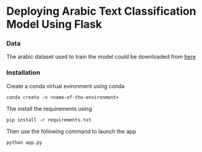 # Deploying Arabic Text Classification Model Using Flask


### Data

The arabic dataset used to train the model could be downloaded from [here](https://www.kaggle.com/datasets/saurabhshahane/arabic-classification/code)


### Installation

Create a conda virtual evironment using conda

```
conda create -n <name-of-the-environment>
```

The install the requirements using

```
pip install -r requirements.txt
```

Then use the following command to launch the app

```
python app.py
```







